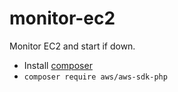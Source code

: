 # monitor-ec2

Monitor EC2 and start if down.

- Install [composer](https://getcomposer.org/download/)
- `composer require aws/aws-sdk-php`
